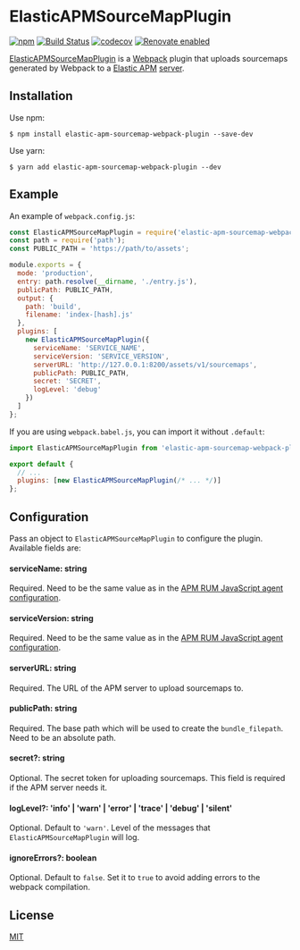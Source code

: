 # ElasticAPMSourceMapPlugin

[![npm](https://img.shields.io/npm/v/elastic-apm-sourcemap-webpack-plugin.svg)](https://www.npmjs.com/package/elastic-apm-sourcemap-webpack-plugin)
[![Build Status](https://travis-ci.org/wuct/elastic-apm-sourcemap-webpack-plugin.svg?branch=master)](https://travis-ci.org/wuct/elastic-apm-sourcemap-webpack-plugin)
[![codecov](https://codecov.io/gh/wuct/elastic-apm-sourcemap-webpack-plugin/branch/master/graph/badge.svg)](https://codecov.io/gh/wuct/elastic-apm-sourcemap-webpack-plugin) [![Renovate enabled](https://img.shields.io/badge/renovate-enabled-brightgreen.svg)](https://renovatebot.com/)

[ElasticAPMSourceMapPlugin](https://github.com/wuct/elastic-apm-sourcemap-webpack-plugin) is a [Webpack](https://webpack.js.org/) plugin that uploads sourcemaps generated by Webpack to a [Elastic APM](https://www.elastic.co/solutions/apm) [server](https://www.elastic.co/guide/en/apm/server/current/index.html).

## Installation

Use npm:

```
$ npm install elastic-apm-sourcemap-webpack-plugin --save-dev
```

Use yarn:

```
$ yarn add elastic-apm-sourcemap-webpack-plugin --dev
```

## Example

An example of `webpack.config.js`:

```js
const ElasticAPMSourceMapPlugin = require('elastic-apm-sourcemap-webpack-plugin').default;
const path = require('path');
const PUBLIC_PATH = 'https://path/to/assets';

module.exports = {
  mode: 'production',
  entry: path.resolve(__dirname, './entry.js'),
  publicPath: PUBLIC_PATH,
  output: {
    path: 'build',
    filename: 'index-[hash].js'
  },
  plugins: [
    new ElasticAPMSourceMapPlugin({
      serviceName: 'SERVICE_NAME',
      serviceVersion: 'SERVICE_VERSION',
      serverURL: 'http://127.0.0.1:8200/assets/v1/sourcemaps',
      publicPath: PUBLIC_PATH,
      secret: 'SECRET',
      logLevel: 'debug'
    })
  ]
};
```

If you are using `webpack.babel.js`, you can import it without `.default`:

```js
import ElasticAPMSourceMapPlugin from 'elastic-apm-sourcemap-webpack-plugin';

export default {
  // ...
  plugins: [new ElasticAPMSourceMapPlugin(/* ... */)]
};
```

## Configuration

Pass an object to `ElasticAPMSourceMapPlugin` to configure the plugin. Available fields are:

#### serviceName: string

Required. Need to be the same value as in the [APM RUM JavaScript agent configuration](https://www.elastic.co/guide/en/apm/agent/js-base/current/configuration.html).

#### serviceVersion: string

Required. Need to be the same value as in the [APM RUM JavaScript agent configuration](https://www.elastic.co/guide/en/apm/agent/js-base/current/configuration.html).

#### serverURL: string

Required. The URL of the APM server to upload sourcemaps to.

#### publicPath: string

Required. The base path which will be used to create the `bundle_filepath`. Need to be an absolute path.

#### secret?: string

Optional. The secret token for uploading sourcemaps. This field is required if the APM server needs it.

#### logLevel?: 'info' | 'warn' | 'error' | 'trace' | 'debug' | 'silent'

Optional. Default to `'warn'`. Level of the messages that `ElasticAPMSourceMapPlugin` will log.

#### ignoreErrors?: boolean

Optional. Default to `false`. Set it to `true` to avoid adding errors to the webpack compilation.

## License

[MIT](/LICENSE.md)
